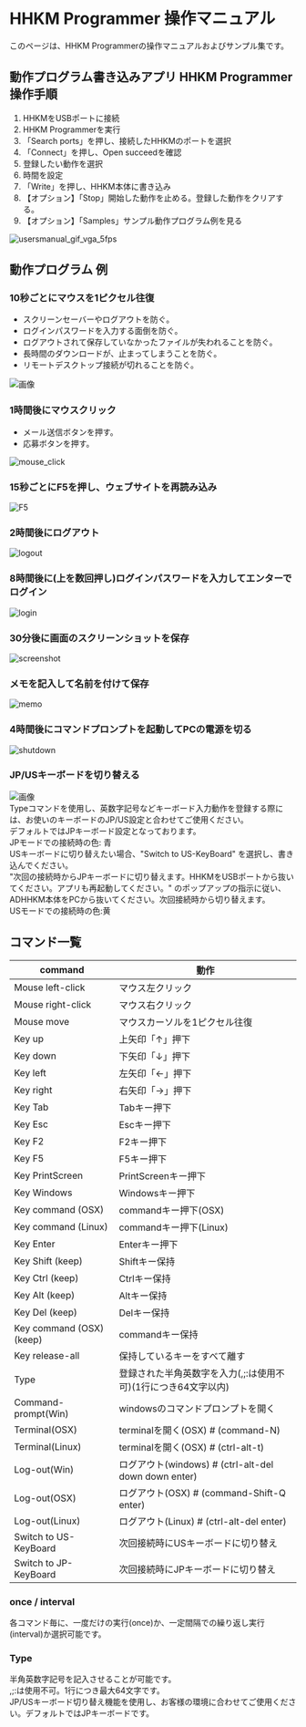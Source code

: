  # HHKM Programmer 操作マニュアル
このページは、HHKM Programmerの操作マニュアルおよびサンプル集です。

 ## 動作プログラム書き込みアプリ HHKM Programmer 操作手順

1. HHKMをUSBポートに接続  
2. HHKM Programmerを実行  
3. 「Search ports」を押し、接続したHHKMのポートを選択  
4. 「Connect」を押し、Open succeedを確認  
5. 登録したい動作を選択  
6. 時間を設定  
7. 「Write」を押し、HHKM本体に書き込み  
8. 【オプション】「Stop」開始した動作を止める。登録した動作をクリアする。  
9. 【オプション】「Samples」サンプル動作プログラム例を見る  

![usersmanual_gif_vga_5fps](src/documents/gif/usersmanual_gif_vga_5fps.gif)


 ## 動作プログラム 例
 ### 10秒ごとにマウスを1ピクセル往復
 * スクリーンセーバーやログアウトを防ぐ。
 * ログインパスワードを入力する面倒を防ぐ。
 * ログアウトされて保存していなかったファイルが失われることを防ぐ。
 * 長時間のダウンロードが、止まってしまうことを防ぐ。
 * リモートデスクトップ接続が切れることを防ぐ。

![画像](src/documents/images/sample_1_mouse_move.PNG)

 ### 1時間後にマウスクリック
 * メール送信ボタンを押す。
 * 応募ボタンを押す。
 
 ![mouse_click](src/documents/images/sample_2_mouse_click.PNG)
 ### 15秒ごとにF5を押し、ウェブサイトを再読み込み
 ![F5](src/documents/images/sample_3_F5.PNG)
 ### 2時間後にログアウト
 ![logout](src/documents/images/sample_4_logout.PNG)
 ### 8時間後に(上を数回押し)ログインパスワードを入力してエンターでログイン
 ![login](src/documents/images/sample_5_login.PNG)
 ### 30分後に画面のスクリーンショットを保存
 ![screenshot](src/documents/images/sample_6_screenshot.PNG)
 ### メモを記入して名前を付けて保存
 ![memo](src/documents/images/sample_7_memo.PNG)
 ### 4時間後にコマンドプロンプトを起動してPCの電源を切る
 ![shutdown](src/documents/images/sample_8_shutdown.PNG)
 ### JP/USキーボードを切り替える
 ![画像](src/documents/images/sample_9_JPUS_keyboard.PNG)  
 Typeコマンドを使用し、英数字記号などキーボード入力動作を登録する際には、お使いのキーボードのJP/US設定と合わせてご使用ください。  
 デフォルトではJPキーボード設定となっております。  
 JPモードでの接続時の色: 青  
 USキーボードに切り替えたい場合、"Switch to US-KeyBoard" を選択し、書き込んでください。  
 "次回の接続時からJPキーボードに切り替えます。HHKMをUSBポートから抜いてください。アプリも再起動してください。" のポップアップの指示に従い、ADHHKM本体をPCから抜いてください。次回接続時から切り替えます。  
 USモードでの接続時の色:黄  

 ## コマンド一覧
 |command|動作|
|--|--|
|Mouse left-click|マウス左クリック|
|Mouse right-click|マウス右クリック|
|Mouse move|マウスカーソルを1ピクセル往復|
|Key up|上矢印「↑」押下|
|Key down|下矢印「↓」押下|
|Key left|左矢印「←」押下|
|Key right|右矢印「→」押下|
|Key Tab|Tabキー押下|
|Key Esc|Escキー押下|
|Key F2|F2キー押下|
|Key F5|F5キー押下|
|Key PrintScreen|PrintScreenキー押下|
|Key Windows|Windowsキー押下|
|Key command (OSX)|commandキー押下(OSX)|
|Key command (Linux)|commandキー押下(Linux)|
|Key Enter|Enterキー押下|
|Key Shift (keep)|Shiftキー保持|
|Key Ctrl (keep)|Ctrlキー保持|
|Key Alt (keep)|Altキー保持|
|Key Del (keep)|Delキー保持|
|Key command (OSX) (keep)|commandキー保持|
|Key release-all|保持しているキーをすべて離す|
|Type|登録された半角英数字を入力(,;:は使用不可)(1行につき64文字以内)|
|Command-prompt(Win)|windowsのコマンドプロンプトを開く|
|Terminal(OSX)|terminalを開く(OSX)  # (command-N)|
|Terminal(Linux)|terminalを開く(OSX)  # (ctrl-alt-t)|
|Log-out(Win)|ログアウト(windows)  # (ctrl-alt-del down down enter)|
|Log-out(OSX)|ログアウト(OSX)  # (command-Shift-Q enter)|
|Log-out(Linux)|ログアウト(Linux)  # (ctrl-alt-del enter)|
|Switch to US-KeyBoard|次回接続時にUSキーボードに切り替え|
|Switch to JP-KeyBoard|次回接続時にJPキーボードに切り替え|

 ### once / interval
 各コマンド毎に、一度だけの実行(once)か、一定間隔での繰り返し実行(interval)か選択可能です。
 ### Type
 半角英数字記号を記入させることが可能です。  
 ,;:は使用不可。1行につき最大64文字です。  
 JP/USキーボード切り替え機能を使用し、お客様の環境に合わせてご使用ください。デフォルトではJPキーボードです。  